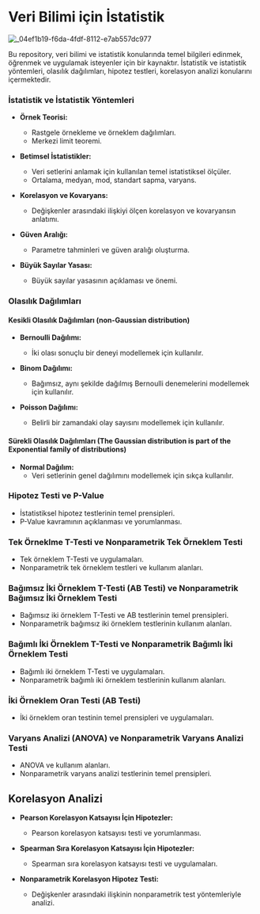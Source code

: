 
# Veri Bilimi için İstatistik
![_04ef1b19-f6da-4fdf-8112-e7ab557dc977](https://github.com/arukemre/Veri-bilimi-istatistik/assets/64266044/061a6df1-1ce1-42a0-8b1f-31a08bbe5220)


Bu repository, veri bilimi ve istatistik konularında temel bilgileri edinmek, öğrenmek ve uygulamak isteyenler için bir kaynaktır. İstatistik ve istatistik yöntemleri, olasılık dağılımları, hipotez testleri, korelasyon analizi  konularını içermektedir.

### İstatistik ve İstatistik Yöntemleri

- **Örnek Teorisi:**
  - Rastgele örnekleme ve örneklem dağılımları.
  - Merkezi limit teoremi.

- **Betimsel İstatistikler:**
  - Veri setlerini anlamak için kullanılan temel istatistiksel ölçüler.
  - Ortalama, medyan, mod, standart sapma, varyans.

- **Korelasyon ve Kovaryans:**
  - Değişkenler arasındaki ilişkiyi ölçen korelasyon ve kovaryansın anlatımı.

- **Güven Aralığı:**
  - Parametre tahminleri ve güven aralığı oluşturma.

- **Büyük Sayılar Yasası:**
  - Büyük sayılar yasasının açıklaması ve önemi.

### Olasılık Dağılımları

#### Kesikli Olasılık Dağılımları (non-Gaussian distribution)

- **Bernoulli Dağılımı:**
  - İki olası sonuçlu bir deneyi modellemek için kullanılır.

- **Binom Dağılımı:**
  - Bağımsız, aynı şekilde dağılmış Bernoulli denemelerini modellemek için kullanılır.

- **Poisson Dağılımı:**
  - Belirli bir zamandaki olay sayısını modellemek için kullanılır.

#### Sürekli Olasılık Dağılımları (The Gaussian distribution is part of the Exponential family of distributions)

- **Normal Dağılım:**
  - Veri setlerinin genel dağılımını modellemek için sıkça kullanılır.

### Hipotez Testi ve P-Value

- İstatistiksel hipotez testlerinin temel prensipleri.
- P-Value kavramının açıklanması ve yorumlanması.

### Tek Örneklme T-Testi ve Nonparametrik Tek Örneklem Testi

- Tek örneklem T-Testi ve uygulamaları.
- Nonparametrik tek örneklem testleri ve kullanım alanları.

### Bağımsız İki Örneklem T-Testi (AB Testi) ve Nonparametrik Bağımsız İki Örneklem Testi

- Bağımsız iki örneklem T-Testi ve AB testlerinin temel prensipleri.
- Nonparametrik bağımsız iki örneklem testlerinin kullanım alanları.

### Bağımlı İki Örneklem T-Testi ve Nonparametrik Bağımlı İki Örneklem Testi

- Bağımlı iki örneklem T-Testi ve uygulamaları.
- Nonparametrik bağımlı iki örneklem testlerinin kullanım alanları.

### İki Örneklem Oran Testi (AB Testi)

- İki örneklem oran testinin temel prensipleri ve uygulamaları.

### Varyans Analizi (ANOVA) ve Nonparametrik Varyans Analizi Testi

- ANOVA ve kullanım alanları.
- Nonparametrik varyans analizi testlerinin temel prensipleri.

## Korelasyon Analizi

- **Pearson Korelasyon Katsayısı İçin Hipotezler:**
  - Pearson korelasyon katsayısı testi ve yorumlanması.

- **Spearman Sıra Korelasyon Katsayısı İçin Hipotezler:**
  - Spearman sıra korelasyon katsayısı testi ve uygulamaları.

- **Nonparametrik Korelasyon Hipotez Testi:**
  - Değişkenler arasındaki ilişkinin nonparametrik test yöntemleriyle analizi.

